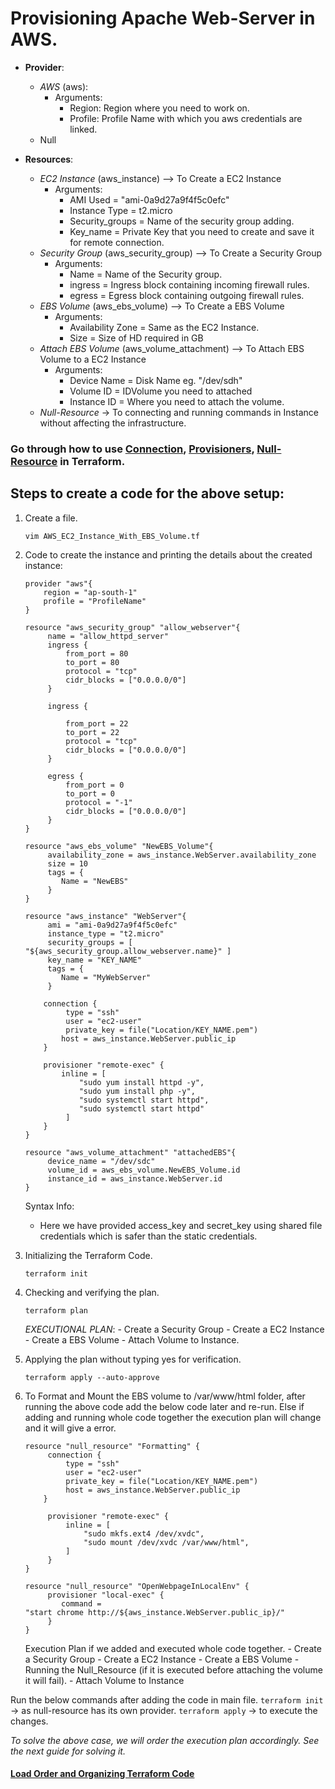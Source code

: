 # Provisioning Apache Web-Server in AWS.

- **Provider**: 
	- *AWS* (aws):
		- Arguments:
			- Region: Region where you need to work on.
			- Profile: Profile Name with which you aws credentials are linked.
	- Null

- **Resources**: 
	- *EC2 Instance* (aws_instance)   --> To Create a EC2 Instance
		- Arguments:
			- AMI Used = "ami-0a9d27a9f4f5c0efc"
			- Instance Type = t2.micro
			- Security_groups = Name of the security group adding.
			- Key_name  = Private Key that you need to create and save it for remote connection.
	- *Security Group* (aws_security_group)  --> To Create a Security Group
		- Arguments:
			- Name = Name of the Security group.
			- ingress = Ingress block containing incoming firewall rules.
			- egress = Egress block containing outgoing firewall rules.
	- *EBS Volume* (aws_ebs_volume)  --> To Create a EBS Volume
		- Arguments:
			- Availability Zone = Same as the EC2 Instance.
			- Size = Size of HD required in GB
	- *Attach EBS Volume* (aws_volume_attachment)  --> To Attach EBS Volume to a EC2 Instance
		- Arguments:
			- Device Name = Disk Name eg. "/dev/sdh"
			- Volume ID = IDVolume you need to attached
			- Instance ID = Where you need to attach the volume.
	- *Null-Resource* -> To connecting and running commands in Instance without affecting the infrastructure.

### Go through how to use [Connection](../Connection.md), [Provisioners](../Provisioners.md), [Null-Resource](../Null_Resource.md) in Terraform.

## Steps to create a code for the above setup:
1. Create a file.
	```
	vim AWS_EC2_Instance_With_EBS_Volume.tf
	```
2. Code to create the instance and printing the details about the created instance:
	```
	provider "aws"{
 		region = "ap-south-1"
 		profile = "ProfileName"
	}
  
	resource "aws_security_group" "allow_webserver"{
		 name = "allow_httpd_server"
		 ingress {
			 from_port = 80
			 to_port = 80
			 protocol = "tcp"
			 cidr_blocks = ["0.0.0.0/0"]
		 }

		 ingress {

			 from_port = 22
			 to_port = 22
			 protocol = "tcp"
			 cidr_blocks = ["0.0.0.0/0"]
		 }

		 egress {
			 from_port = 0
			 to_port = 0
			 protocol = "-1"
			 cidr_blocks = ["0.0.0.0/0"]
		 }
	}

	resource "aws_ebs_volume" "NewEBS_Volume"{
		 availability_zone = aws_instance.WebServer.availability_zone
		 size = 10
		 tags = {
		 	Name = "NewEBS"
		 }
	}

	resource "aws_instance" "WebServer"{
		 ami = "ami-0a9d27a9f4f5c0efc"
		 instance_type = "t2.micro"
		 security_groups = [ "${aws_security_group.allow_webserver.name}" ]
		 key_name = "KEY_NAME"
		 tags = {
			Name = "MyWebServer"
		 }

	 	connection {
			 type = "ssh"
			 user = "ec2-user"
			 private_key = file("Location/KEY_NAME.pem")
	 		host = aws_instance.WebServer.public_ip
	 	}
		
		provisioner "remote-exec" {
			inline = [
				"sudo yum install httpd -y",
				"sudo yum install php -y",
				"sudo systemctl start httpd",
				"sudo systemctl start httpd"
			 ]
	 	}
	}

	resource "aws_volume_attachment" "attachedEBS"{
		 device_name = "/dev/sdc"
		 volume_id = aws_ebs_volume.NewEBS_Volume.id
		 instance_id = aws_instance.WebServer.id
	}
	``` 
	Syntax Info: 
	- Here we have provided access_key and secret_key using shared file credentials which is safer than the static credentials.
	
3. Initializing the Terraform Code. 
	```
	terraform init
	```
4. Checking and verifying the plan.
	```
	terraform plan
	```
	*EXECUTIONAL PLAN*:
		- Create a Security Group
		- Create a EC2 Instance
		- Create a EBS Volume
		- Attach Volume to Instance.
5. Applying the plan without typing yes for verification.
	```
	terraform apply --auto-approve
	```
	
6. To Format and Mount the EBS volume to /var/www/html folder, after running the above code add the below code later and re-run. Else if adding and running whole code together the execution plan will change and it will give a error.
	```
	resource "null_resource" "Formatting" {
		 connection {
			 type = "ssh"
			 user = "ec2-user"
			 private_key = file("Location/KEY_NAME.pem")
		 	 host = aws_instance.WebServer.public_ip
	 	}

		 provisioner "remote-exec" {
			 inline = [
				 "sudo mkfs.ext4 /dev/xvdc",
				 "sudo mount /dev/xvdc /var/www/html",
			 ]
		 }
	}

	resource "null_resource" "OpenWebpageInLocalEnv" {
		 provisioner "local-exec" {
			command = "start chrome http://${aws_instance.WebServer.public_ip}/"
	 	 }
	}
	``` 
	
	
	Execution Plan if we added and executed whole code together.
		- Create a Security Group
		- Create a EC2 Instance
		- Create a EBS Volume
		- Running the Null_Resource (if it is executed before attaching the volume it will fail).
		- Attach Volume to Instance

Run the below commands after adding the code in main file.
`terraform init`  -> as null-resource has its own provider.
`terraform apply` -> to execute the changes.

*To solve the above case, we will order the execution plan accordingly.
See the next guide for solving it.*
#### [Load Order and Organizing Terraform Code](../Load_Order_and_Organizing_Terraform_Code.md)
